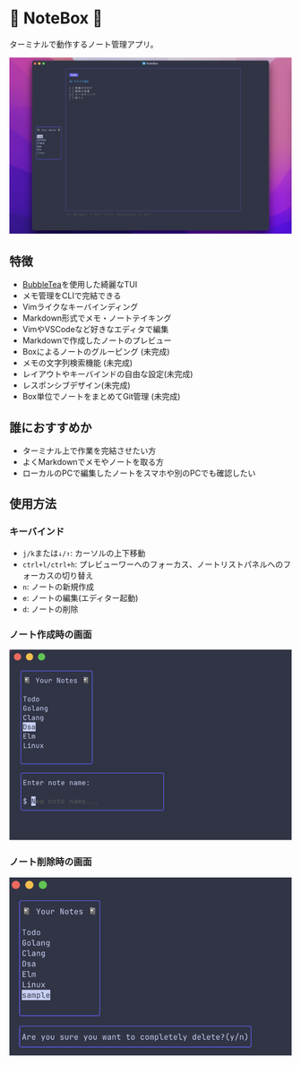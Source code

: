 # 📓 NoteBox 📓

ターミナルで動作するノート管理アプリ。

![](/assets/overview.png)

## 特徴

- [BubbleTea](https://github.com/charmbracelet/bubbletea)を使用した綺麗なTUI
- メモ管理をCLIで完結できる
- Vimライクなキーバインディング
- Markdown形式でメモ・ノートテイキング
- VimやVSCodeなど好きなエディタで編集
- Markdownで作成したノートのプレビュー
- Boxによるノートのグルーピング (未完成)
- メモの文字列検索機能 (未完成)
- レイアウトやキーバインドの自由な設定(未完成)
- レスポンシブデザイン(未完成)
- Box単位でノートをまとめてGit管理 (未完成)

## 誰におすすめか

- ターミナル上で作業を完結させたい方
- よくMarkdownでメモやノートを取る方
- ローカルのPCで編集したノートをスマホや別のPCでも確認したい

## 使用方法

### キーバインド

- `j/k`または`↓/↑`: カーソルの上下移動
- `ctrl+l/ctrl+h`: プレビューワーへのフォーカス、ノートリストパネルへのフォーカスの切り替え
- `n`: ノートの新規作成
- `e`: ノートの編集(エディター起動)
- `d`: ノートの削除

### ノート作成時の画面

![](/assets/create-view.png)

### ノート削除時の画面

![](/assets/delete-view.png)
